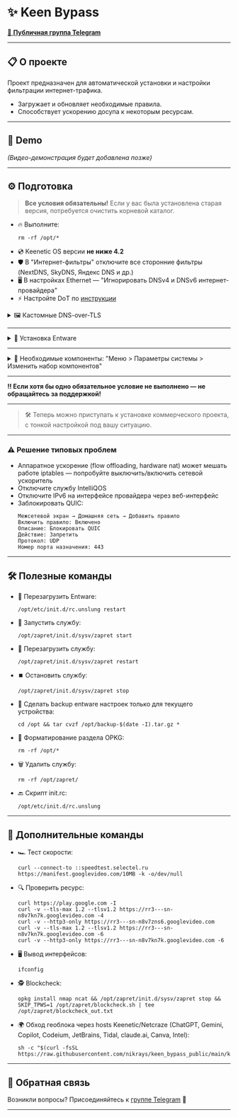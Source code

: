 # ✨ Keen Bypass

[📢 **Публичная группа Telegram**](https://t.me/keenetic_boost)  

---

## 📋 О проекте

Проект предназначен для автоматической установки и настройки фильтрации интернет-трафика.
- Загружает и обновляет необходимые правила.
- Способствует ускорению досупа к некоторым ресурсам.

---

## 🎥 Demo

_(Видео-демонстрация будет добавлена позже)_

---

## ⚙️ Подготовка

> **Все условия обязательны!**
> Если у вас была установлена старая версия, потребуется очистить корневой каталог.

- 🔥 Выполните:
  ```shell
  rm -rf /opt/*
  ```
- 💿 Keenetic OS версии **не ниже 4.2**
- 🛡️ В "Интернет-фильтры" отключите все сторонние фильтры (NextDNS, SkyDNS, Яндекс DNS и др.)
- 🖥️ В настройках Ethernet — "Игнорировать DNSv4 и DNSv6 интернет-провайдера"
- ⚡ Настройте DоT по [инструкции](https://help.keenetic.com/hc/ru/articles/360021214160)

<details>
  <summary>🖼️ Кастомные DNS-over-TLS</summary>

- **DoT1:**
  Сервер: `tuu01.dnscry.pt`  
  TLS-имя: `tuu01.dnscry.pt`

- **DoT1(Альтернатива1):**
  Сервер: `hel01.dnscry.pt`  
  TLS-имя: `hel01.dnscry.pt`

- **DoT1(Альтернатива2):**
  Сервер: `gru01.dnscry.pt`  
  TLS-имя: `gru01.dnscry.pt`

- **DoT2:**
  Сервер: `77.88.8.8`  
  TLS-имя: `common.dot.dns.yandex.net`

</details>

---

<details>
  <summary>📝 Установка Entware</summary>

1. Предварительно отформатируйте флешку в ext4 с названием раздела `opkg`
2. Подключите к роутеру, зайдите в CLI через [192.168.1.1/a](http://192.168.1.1/a)
3. Вставьте команду для отключения OPKG:

   ```
   opkg no disk
   ```

4. Вставьте команду (выберите архитектуру):

   **Mipsel:**
   ```
   opkg disk opkg:/ https://bin.entware.net/mipselsf-k3.4/installer/mipsel-installer.tar.gz
   ```
   **Arch64:**
   ```
   opkg disk opkg:/ https://bin.entware.net/aarch64-k3.10/installer/aarch64-installer.tar.gz
   ```
   _(название раздела можно уточнить в web-интерфейсе накопителя)_

5. Следите за логом в разделе диагностики

- [Официальная инструкция](https://help.keenetic.com/hc/ru/articles/360021214160)
</details>

---

<details>
  <summary>📸 Необходимые компоненты: "Меню > Параметры системы > Изменить набор компонентов"</summary>

- **Базовые компоненты:** Сервер SSH
- **Сетевые функции:** SSTP VPN-сервер, IPv6, WireGuard VPN
- **Пакеты OPKG:** Поддержка открытых пакетов, Модули ядра Netfilter

_Сохраните изменения — устройство перезагрузится_
</details>

---

**‼️ Если хотя бы одно обязательное условие не выполнено — не обращайтесь за поддержкой!**

---

> 🛠️ Теперь можно приступать к установке коммерческого проекта, с тонкой настройкой под вашу ситуацию.

---

### ⚠️ Решение типовых проблем

- Аппаратное ускорение (flow offloading, hardware nat) может мешать работе iptables — попробуйте выключить/включить сетевой ускоритель
- Отключите службу IntelliQOS
- Отключите IPv6 на интерфейсе провайдера через веб-интерфейс
- Заблокировать QUIC:
  ```
  Межсетевой экран → Домашняя сеть → Добавить правило
  Включить правило: Включено
  Описание: Блокировать QUIC
  Действие: Запретить
  Протокол: UDP
  Номер порта назначения: 443
  ```

---

## 🛠️ Полезные команды

- 🔄 Перезагрузить Entware:
  ```shell
  /opt/etc/init.d/rc.unslung restart
  ```
- 🚦 Запустить службу:
  ```shell
  /opt/zapret/init.d/sysv/zapret start
  ```
- 🔁 Перезагрузить службу:
  ```shell
  /opt/zapret/init.d/sysv/zapret restart
  ```
- ⏹️ Остановить службу:
  ```shell
  /opt/zapret/init.d/sysv/zapret stop
  ```
- 💾 Сделать backup entware настроек только для текущего устройства:
  ```shell
  cd /opt && tar cvzf /opt/backup-$(date -I).tar.gz *
  ```
- 🧹 Форматирование раздела OPKG:
  ```shell
  rm -rf /opt/*
  ```
- 🗑️ Удалить службу:
  ```shell
  rm -rf /opt/zapret/
  ```
- 🔙 Скрипт init.rc:
  ```shell
  /opt/etc/init.d/rc.unslung
  ```

---

## 🚀 Дополнительные команды

- 🏎️ Тест скорости:
  ```shell
  curl --connect-to ::speedtest.selectel.ru https://manifest.googlevideo.com/10MB -k -o/dev/null
  ```
- 🔍 Проверить ресурс:
  ```shell
  curl https://play.google.com -I
  curl -v --tls-max 1.2 --tlsv1.2 https://rr3---sn-n8v7kn7k.googlevideo.com -4
  curl -v --http3-only https://rr3---sn-n8v7zns6.googlevideo.com
  curl -v --tls-max 1.2 --tlsv1.2 https://rr3---sn-n8v7kn7k.googlevideo.com -6
  curl -v --http3-only https://rr3---sn-n8v7kn7k.googlevideo.com -6
  ```
- 🖥️ Вывод интерфейсов:
  ```shell
  ifconfig
  ```
- 🕵️ Blockcheck:
  ```shell
  opkg install nmap ncat && /opt/zapret/init.d/sysv/zapret stop && SKIP_TPWS=1 /opt/zapret/blockcheck.sh | tee /opt/zapret/blockcheck_out.txt
  ```
- 🌍 Обход геоблока через hosts Keenetic/Netcraze (ChatGPT, Gemini, Copilot, Codeium, JetBrains, Tidal, claude.ai, Canva, Intel):
  ```shell
  sh -c "$(curl -fsSL https://raw.githubusercontent.com/nikrays/keen_bypass_public/main/keen_bypass_geo.sh)"
  ```

---

## 💬 Обратная связь

Возникли вопросы? Присоединяйтесь к [группе Telegram](https://t.me/keenetic_boost) 🚀

---

